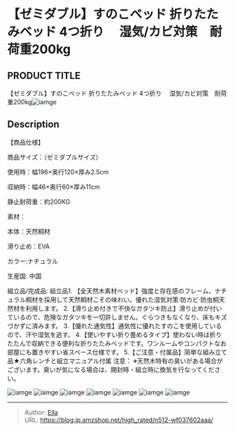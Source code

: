 # 【ゼミダブル】すのこベッド 折りたたみベッド 4つ折り 　湿気/カビ対策　耐荷重200kg


## PRODUCT TITLE 

【ゼミダブル】すのこベッド 折りたたみベッド 4つ折り 　湿気/カビ対策　耐荷重200kg![iamge](https://b2bfiles1.gigab2b.cn/image/wkseller/301/pp004034/002_sd-d.jpg)

## Description

【商品仕様】

商品サイズ：（ゼミダブルサイズ）

使用時：幅196×奥行120×厚み2.5cm

収納時：幅46×奥行60×厚み11cm



静止耐荷重：約200KG

素材：

本体：天然桐材

滑り止め：EVA

カラー:ナチュラル

生産国: 中国

組立品/完成品: 組立品1. 【全天然木素材ベッド】強度と存在感のフレーム、ナチュラル桐材を採用して天然桐材こその味わい。優れた湿気対策·防カビ·防虫桐天然材を利用します。
2.【滑り止め付きで不快なガタツキ防止】滑り止めが付いているので、危険なガタツキを一切許しません。ぐらつきもなくなり、床もキズづかずに済みます。
3.【優れた通気性】通気性に優れたすのこを使用しているので、汗や湿気を逃す。
4.【使いやすい折り畳めるタイプ】使わない時は折りたたんで収納できる便利な折りたたみベッドです。ワンルームやコンパクトなお部屋にも置きやすい省スペース仕様です。
5.【ご注意・付属品】简単な組み立て品★六角レンチと組立マニュアル付属
注意： ※天然木特有の臭いがある場合がございます。臭いが気になる場合は、開封時・組立時に換気を行なってください。




![iamge](https://b2bfiles1.gigab2b.cn/image/wkseller/301/pp004034/005.jpg)
![iamge](https://b2bfiles1.gigab2b.cn/image/wkseller/301/pp004034/006.jpg)
![iamge](https://b2bfiles1.gigab2b.cn/image/wkseller/301/pp004034/007.jpg)
![iamge](https://b2bfiles1.gigab2b.cn/image/wkseller/301/pp004034/008.jpg)
![iamge](nan)
![iamge](nan)
![iamge](nan)


---

> Author: [Ella](https://blog.jp.amzshop.net/)  
> URL: https://blog.jp.amzshop.net/high_rated/n512-wf037602aaa/  


